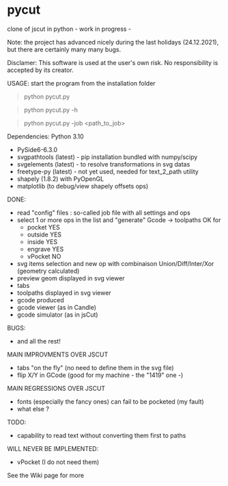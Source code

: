 # pycut
clone of jscut  in python - work in progress -

Note: the project has advanced nicely during the last holidays (24.12.2021), but there are certainly many many bugs.

Disclamer: This software is used at the user's own risk. No responsibility is accepted by its creator.

USAGE: start the program from the installation folder

> python pycut.py

> python pycut.py -h

> python pycut.py -job <path_to_job>

Dependencies: Python 3.10
- PySide6-6.3.0
- svgpathtools (latest) - pip installation bundled with numpy/scipy
- svgelements (latest) - to resolve transformations in svg datas
- freetype-py (latest) - not yet used, needed for text_2_path utility
- shapely (1.8.2) with PyOpenGL
- matplotlib (to debug/view shapely offsets ops)

DONE:
- read "config" files : so-called job file with all settings and ops
- select 1 or more ops in the list and "generate" Gcode -> toolpaths OK for
   + pocket   YES
   + outside  YES
   + inside   YES
   + engrave  YES
   + vPocket   NO
- svg items selection and new op with combinaison Union/Diff/Inter/Xor (geometry calculated)
- preview geom displayed in svg viewer
- tabs
- toolpaths displayed in svg viewer
- gcode produced
- gcode viewer (as in Candle)
- gcode simulator (as in jsCut)

BUGS:
- and all the rest!

MAIN IMPROVMENTS OVER JSCUT
- tabs "on the fly" (no need to define them in the svg file)
- flip X/Y in GCode (good for my machine - the "1419" one -)

MAIN REGRESSIONS OVER JSCUT
- fonts (especially the fancy ones) can fail to be pocketed (my fault)
- what else ?

TODO:
- capability to read text without converting them first to paths 

WILL NEVER BE IMPLEMENTED:
- vPocket (I do not need them)

See the Wiki page for more

